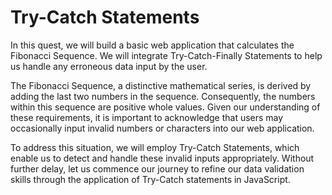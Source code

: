 # Try-Catch Statements

In this quest, we will build a basic web application that calculates the Fibonacci Sequence. We will integrate Try-Catch-Finally Statements to help us handle any erroneous data input by the user.

The Fibonacci Sequence, a distinctive mathematical series, is derived by adding the last two numbers in the sequence. Consequently, the numbers within this sequence are positive whole values. Given our understanding of these requirements, it is important to acknowledge that users may occasionally input invalid numbers or characters into our web application.

To address this situation, we will employ Try-Catch Statements, which enable us to detect and handle these invalid inputs appropriately. Without further delay, let us commence our journey to refine our data validation skills through the application of Try-Catch statements in JavaScript.
